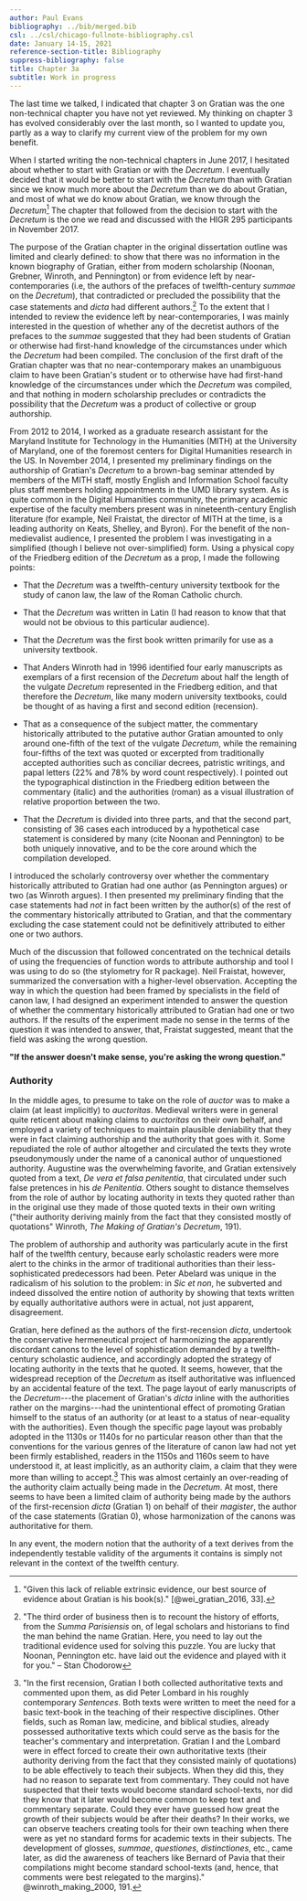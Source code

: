 ```yaml
---
author: Paul Evans
bibliography: ../bib/merged.bib
csl: ../csl/chicago-fullnote-bibliography.csl
date: January 14-15, 2021
reference-section-title: Bibliography
suppress-bibliography: false
title: Chapter 3a
subtitle: Work in progress
---
```

The last time we talked, I indicated that chapter 3 on Gratian was
the one non-technical chapter you have not yet reviewed. My thinking
on chapter 3 has evolved considerably over the last month, so I
wanted to update you, partly as a way to clarify my current view
of the problem for my own benefit.

When I started writing the non-technical chapters in June 2017, I
hesitated about whether to start with Gratian or with the *Decretum*.
I eventually decided that it would be better to start with the
*Decretum* than with Gratian since we know much more about the
*Decretum* than we do about Gratian, and most of what we do know
about Gratian, we know through the *Decretum*[^1] The chapter that
followed from the decision to start with the *Decretum* is the one
we read and discussed with the HIGR 295 participants in November
2017.

The purpose of the Gratian chapter in the original dissertation
outline was limited and clearly defined: to show that there was no
information in the known biography of Gratian, either from modern
scholarship (Noonan, Grebner, Winroth, and Pennington) or from
evidence left by near-contemporaries (i.e, the authors of the
prefaces of twelfth-century *summae* on the *Decretum*), that
contradicted or precluded the possibility that the case statements
and *dicta* had different authors.[^2] To the extent that I intended
to review the evidence left by near-contemporaries, I was mainly
interested in the question of whether any of the decretist authors
of the prefaces to the *summae* suggested that they had been students
of Gratian or otherwise had first-hand knowledge of the circumstances
under which the *Decretum* had been compiled. The conclusion of the
first draft of the Gratian chapter was that no near-contemporary
makes an unambiguous claim to have been Gratian's student or to
otherwise have had first-hand knowledge of the circumstances under
which the *Decretum* was compiled, and that nothing in modern
scholarship precludes or contradicts the possibility that the
*Decretum* was a product of collective or group authorship.

From 2012 to 2014, I worked as a graduate research assistant for
the Maryland Institute for Technology in the Humanities (MITH) at
the University of Maryland, one of the foremost centers for Digital
Humanities research in the US. In November 2014, I presented my
preliminary findings on the authorship of Gratian's *Decretum* to
a brown-bag seminar attended by members of the MITH staff, mostly
English and Information School faculty plus staff members holding
appointments in the UMD library system. As is quite common in the
Digital Humanities community, the primary academic expertise of the
faculty members present was in nineteenth-century English literature
(for example, Neil Fraistat, the director of MITH at the time, is
a leading authority on Keats, Shelley, and Byron). For the benefit
of the non-medievalist audience, I presented the problem I was
investigating in a simplified (though I believe not over-simplified)
form. Using a physical copy of the Friedberg edition of the *Decretum*
as a prop, I made the following points:

+ That the *Decretum* was a twelfth-century university textbook for
the study of canon law, the law of the Roman Catholic church.

+ That the *Decretum* was written in Latin (I had reason to know
that that would not be obvious to this particular audience).

+ That the *Decretum* was the first book written primarily for use
as a university textbook.

+ That Anders Winroth had in 1996 identified four early manuscripts
as exemplars of a first recension of the *Decretum* about half the
length of the vulgate *Decretum* represented in the Friedberg
edition, and that therefore the *Decretum*, like many modern
university textbooks, could be thought of as having a first and
second edition (recension).

+ That as a consequence of the subject matter, the commentary
historically attributed to the putative author Gratian amounted to
only around one-fifth of the text of the vulgate *Decretum*, while
the remaining four-fifths of the text was quoted or excerpted from
traditionally accepted authorities such as conciliar decrees,
patristic writings, and papal letters (22% and 78% by word count
respectively). I pointed out the typographical distinction in the
Friedberg edition between the commentary (italic) and the authorities
(roman) as a visual illustration of relative proportion between the
two.

+ That the *Decretum* is divided into three parts, and that the
second part, consisting of 36 cases each introduced by a hypothetical
case statement is considered by many (cite Noonan and Pennington)
to be both uniquely innovative, and to be the core around which the
compilation developed.

I introduced the scholarly controversy over whether the commentary
historically attributed to Gratian had one author (as Pennington
argues) or two (as Winroth argues). I then presented my preliminary
finding that the case statements had *not* in fact been written by
the author(s) of the rest of the commentary historically attributed
to Gratian, and that the commentary excluding the case statement
could not be definitively attributed to either one or two authors.

Much of the discussion that followed concentrated on the technical
details of using the frequencies of function words to attribute
authorship and tool I was using to do so (the stylometry for R
package). Neil Fraistat, however, summarized the conversation with
a higher-level observation. Accepting the way in which the question
had been framed by specialists in the field of canon law, I had
designed an experiment intended to answer the question of whether
the commentary historically attributed to Gratian had one or two
authors. If the results of the experiment made no sense in the terms
of the question it was intended to answer, that, Fraistat suggested,
meant that the field was asking the wrong question.

**"If the answer doesn't make sense, you're asking the wrong
question."**

### Authority

In the middle ages, to presume to take on the role of *auctor* was
to make a claim (at least implicitly) to *auctoritas*. Medieval
writers were in general quite reticent about making claims to
*auctoritas* on their own behalf, and employed a variety of techniques
to maintain plausible deniability that they were in fact claiming
authorship and the authority that goes with it. Some repudiated the
role of author altogether and circulated the texts they wrote
pseudonymously under the name of a canonical author of unquestioned
authority. Augustine was the overwhelming favorite, and Gratian
extensively quoted from a text, *De vera et falsa penitentia*, that
circulated under such false pretences in his *de Penitentia*. Others
sought to distance themselves from the role of author by locating
authority in texts they quoted rather than in the original use they
made of those quoted texts in their own writing ("their authority
deriving mainly from the fact that they consisted mostly of quotations"
Winroth, *The Making of Gratian's Decretum*, 191).

The problem of authorship and authority was particularly acute in
the first half of the twelfth century, because early scholastic
readers were more alert to the chinks in the armor of traditional
authorities than their less-sophisticated predecessors had been.
Peter Abelard was unique in the radicalism of his solution to the
problem: in *Sic et non*, he subverted and indeed dissolved the
entire notion of authority by showing that texts written by equally
authoritative authors were in actual, not just apparent, disagreement.

Gratian, here defined as the authors of the first-recension *dicta*,
undertook the conservative hermeneutical project of harmonizing the
apparently discordant canons to the level of sophistication demanded
by a twelfth-century scholastic audience, and accordingly adopted
the strategy of locating authority in the texts that he quoted. It
seems, however, that the widespread reception of the *Decretum* as
itself authoritative was influenced by an accidental feature of the
text. The page layout of early manuscripts of the *Decretum*---the
placement of Gratian's *dicta* inline with the authorities rather
on the margins---had the unintentional effect of promoting Gratian
himself to the status of an authority (or at least to a status of
near-equality with the authorities). Even though the specific page
layout was probably adopted in the 1130s or 1140s for no particular
reason other than that the conventions for the various genres of
the literature of canon law had not yet been firmly established,
readers in the 1150s and 1160s seem to have understood it, at least
implicitly, as an authority claim, a claim that they were more than
willing to accept.[^3] This was almost certainly an over-reading of the
authority claim actually being made in the *Decretum*. At most,
there seems to have been a limited claim of authority being made
by the authors of the first-recension *dicta* (Gratian 1) on behalf
of their *magister*, the author of the case statements (Gratian 0),
whose harmonization of the canons was authoritative for them.

In any event, the modern notion that the authority of a text derives
from the independently testable validity of the arguments it contains
is simply not relevant in the context of the twelfth century.

[^1]: "Given this lack of reliable extrinsic evidence, our best
source of evidence about Gratian is his book(s)." [@wei_gratian_2016,
33].

[^2]: "The third order of business then is to recount the history
of efforts, from the *Summa Parisiensis* on, of legal scholars and
historians to find the man behind the name Gratian. Here, you need
to lay out the traditional evidence used for solving this puzzle.
You are lucky that Noonan, Pennington etc. have laid out the evidence
and played with it for you." – Stan Chodorow

[^3]: "In the first recension, Gratian I both collected authoritative
texts and commented upon them, as did Peter Lombard in his roughly
contemporary *Sentences*. Both texts were written to meet the need
for a basic text-book in the teaching of their respective disciplines.
Other fields, such as Roman law, medicine, and biblical studies,
already possessed authoritative texts which could serve as the basis
for the teacher's commentary and interpretation. Gratian I and the
Lombard were in effect forced to create their own authoritative
texts (their authority deriving from the fact that they consisted
mainly of quotations) to be able effectively to teach their subjects.
When they did this, they had no reason to separate text from
commentary. They could not have suspected that their texts would
become standard school-texts, nor did they know that it later would
become common to keep text and commentary separate. Could they ever
have guessed how great the growth of their subjects would be after
their deaths? In their works, we can observe teachers creating tools
for their own teaching when there were as yet no standard forms for
academic texts in their subjects. The development of glosses,
*summae*, *questiones*, *distinctiones*, etc., came later, as did
the awareness of teachers like Bernard of Pavia that their compilations
might become standard school-texts (and, hence, that comments were
best relegated to the margins)." @winroth_making_2000, 191.
